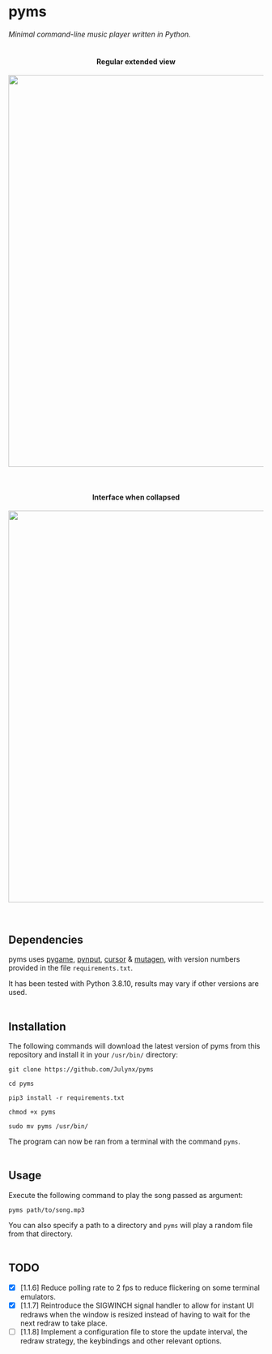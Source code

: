 # pyms
*Minimal command-line music player written in Python.*
<br><br>

<h4 align="center">Regular extended view</h4>
<p align="center">  
  <img width="772" src="https://i.imgur.com/DlI6U2g.png">
</p>
<br>

<h4 align="center">Interface when collapsed</h4>
<p align="center">  
  <img width="772" src="https://i.imgur.com/4hC3hmk.png">
</p>
<br>

## Dependencies
pyms uses [pygame](https://pypi.org/project/pygame/), [pynput](https://pypi.org/project/pynput/), [cursor](https://pypi.org/project/cursor/) & [mutagen](https://pypi.org/project/mutagen/), with version numbers provided in the file `requirements.txt`.

It has been tested with Python 3.8.10, results may vary if other versions are used.
<br><br>

## Installation
The following commands will download the latest version of pyms from this repository 
and install it in your `/usr/bin/` directory:
```
git clone https://github.com/Julynx/pyms
```
```
cd pyms
```
```
pip3 install -r requirements.txt
```
```
chmod +x pyms
```
```
sudo mv pyms /usr/bin/
```
The program can now be ran from a terminal with the command `pyms`.
<br><br>

## Usage
Execute the following command to play the song passed as argument:
```
pyms path/to/song.mp3
```
You can also specify a path to a directory and `pyms` will play a random file from that directory.
<br><br>

## TODO
- [x] [1.1.6] Reduce polling rate to 2 fps to reduce flickering on some terminal emulators.
- [x] [1.1.7] Reintroduce the SIGWINCH signal handler to allow for instant UI redraws when the window is resized instead of having to wait for the next redraw to take place.
- [ ] [1.1.8] Implement a configuration file to store the update interval, the redraw strategy, the keybindings and other relevant options.
